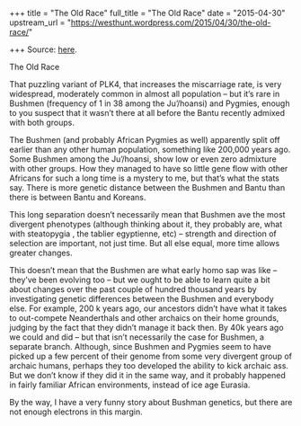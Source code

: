 +++
title = "The Old Race"
full_title = "The Old Race"
date = "2015-04-30"
upstream_url = "https://westhunt.wordpress.com/2015/04/30/the-old-race/"

+++
Source: [here](https://westhunt.wordpress.com/2015/04/30/the-old-race/).

The Old Race

That puzzling variant of PLK4, that increases the miscarriage rate, is
very widespread, moderately common in almost all population – but it’s
rare in Bushmen (frequency of 1 in 38 among the Ju’/hoansi) and
Pygmies, enough to you suspect that it wasn’t there at all before the
Bantu recently admixed with both groups.

The Bushmen (and probably African Pygmies as well) apparently split off
earlier than any other human population, something like 200,000 years
ago. Some Bushmen among the Ju’/hoansi, show low or even zero admixture
with other groups. How they managed to have so little gene flow with
other Africans for such a long time is a mystery to me, but that’s what
the stats say. There is more genetic distance between the Bushmen and
Bantu than there is between Bantu and Koreans.

This long separation doesn’t necessarily mean that Bushmen ave the most
divergent phenotypes (although thinking about it, they probably are,
what with steatopygia , the tablier egyptienne, etc) – strength and
direction of selection are important, not just time. But all else
equal, more time allows greater changes.

This doesn’t mean that the Bushmen are what early homo sap was like –
they’ve been evolving too – but we ought to be able to learn quite a bit
about changes over the past couple of hundred thousand years by
investigating genetic differences between the Bushmen and everybody
else. For example, 200 k years ago, our ancestors didn’t have what it
takes to out-compete Neanderthals and other archaics on their home
grounds, judging by the fact that they didn’t manage it back then. By
40k years ago we could and did – but that isn’t necessarily the case for
Bushmen, a separate branch. Although, since Bushmen and Pygmies seem to
have picked up a few percent of their genome from some very divergent
group of archaic humans, perhaps they too developed the ability to kick
archaic ass. But we don’t know if they did it in the same way, and it
probably happened in fairly familiar African environments, instead of
ice age Eurasia.

By the way, I have a very funny story about Bushman genetics, but there
are not enough electrons in this margin.



